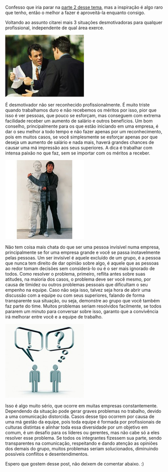 Confesso que iria parar na [parte 2 desse tema](/como-desmotivar-uma-pessoa-parte-2 "Como desmotivar uma pessoa - Parte 2"), mas a inspiração é algo raro que tenho, então o melhor a fazer é aproveitá-la enquanto consigo.

Voltando ao assunto citarei mais 3 situações desmotivadoras para qualquer profissional, independente de qual área exerce.

![Falta de reconhecimento profissional](/images/falta-de-reconhecimento-profissional.jpg)

É desmotivador não ser reconhecido profissionalmente. É muito triste quando trabalhamos duro e não recebemos os méritos por isso, pior que isso é ver pessoas, que pouco se esforçam, mas conseguem com extrema facilidade receber um aumento de salário e outros benefícios. Um bom conselho, principalmente para os que estão iniciando em uma empresa, é dar o seu melhor a todo tempo e não fazer apenas por um reconhecimento, pois em muitos casos, se você simplesmente se esforçar apenas por que deseja um aumento de salário e nada mais, haverá grandes chances de causar uma má impressão aos seus superiores. A dica é trabalhar com intensa paixão no que faz, sem se importar com os méritos a receber.

![Homem invisível](/images/homem-invisivel.jpg)

Não tem coisa mais chata do que ser uma pessoa invisível numa empresa, principalmente se for uma empresa grande e você se passa inotavelmente pelas pessoas. Um ser invisível é aquele excluído de um grupo, é a pessoa que nunca tem direito de dar opinião sobre algo, é aquele que as pessoas ao redor tomam decisões sem considerá-lo ou é o ser mais ignorado de todos. Como resolver o problema, primeiro, reflita antes sobre suas atitudes, na maioria dos casos, o problema deve ser você mesmo, por causa de timidez ou outros problemas pessoais que dificultam o seu empenho na equipe. Caso não seja isso, talvez seja hora de abrir uma discussão com a equipe ou com seus superiores, falando de forma transparente sua situação, ou seja, demonstre ao grupo que você também faz parte do time. Muitos problemas seriam resolvidos facilmente, se todos pararem um minuto para conversar sobre isso, garanto que a convivência irá melhorar entre você e a equipe de trabalho.

![Problemas de comunicação](/images/ruidos-de-comunicacao.jpg)

Isso é algo muito sério, que ocorre em muitas empresas constantemente. Dependendo da situação pode gerar graves problemas no trabalho, devido a uma comunicação distorcida. Casos desse tipo ocorrem por causa de uma má gestão da equipe, pois toda equipe é formada por profissionais de culturas distintas e alinhar toda essa diversidade por um objetivo em comum, é um desafio para os líderes ou gerentes, mas não cabe só a eles resolver esse problema.
Se todos os integrantes fizessem sua parte, sendo transparentes na comunicação, respeitando e dando atenção as opiniões dos demais do grupo, muitos problemas seriam solucionados, diminuindo possíveis conflitos e desentendimentos.

Espero que gostem desse post, não deixem de comentar abaixo. :)